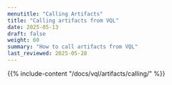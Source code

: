 ```yaml
---
menutitle: "Calling Artifacts"
title: "Calling artifacts from VQL"
date: 2025-05-13
draft: false
weight: 60
summary: "How to call artifacts from VQL"
last_reviewed: 2025-05-28
---
```


{{% include-content "/docs/vql/artifacts/calling/" %}}


